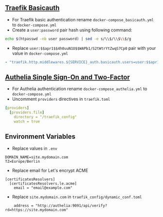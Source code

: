 
## [Traefik Basicauth](https://docs.traefik.io/middlewares/basicauth/)
* For Traefik basic authentication rename `docker-compose_basicauth.yml` to `docker-compose.yml`
* Create a `user:password` pair hash using following command:
```bash
echo $(htpasswd -nb user password) | sed -e s/\\$/\\$\\$/g
```
* Replace `user:$$apr1$$4h0uuN1U$$WAPb1/S2tWtrYtZwqS7Cp0` pair with your value in `docker-compose.yml`
```yml
- "traefik.http.middlewares.${SERVICE}_auth.basicauth.users=user:$$apr1$$4h0uuN1U$$WAPb1/S2tWtrYtZwqS7Cp0"
```

## [Authelia Single Sign-On and Two-Factor](https://www.authelia.com/docs/deployment/supported-proxies/traefik2.x.html)
* For Authelia authentication rename `docker-compose_authelia.yml` to `docker-compose.yml`
* Uncomment `providers` directives in `traefik.toml`
```yml
[providers]
  [providers.file]
    directory = "/traefik_config"
    watch = true
```

## Environment Variables
* Replace values in `.env`
```
DOMAIN_NAME=site.mydomain.com
TZ=Europe/Berlin
```

* Replace email for Let's encrypt ACME
```
[certificatesResolvers]
  [certificatesResolvers.le.acme]
    email = "email@example.com"
```

* Replace `site.mydomain.com` in `traefik_config/dynamic_conf.toml`
```
    address = "http://authelia:9091/api/verify?rd=https://site.mydomain.com"
```
